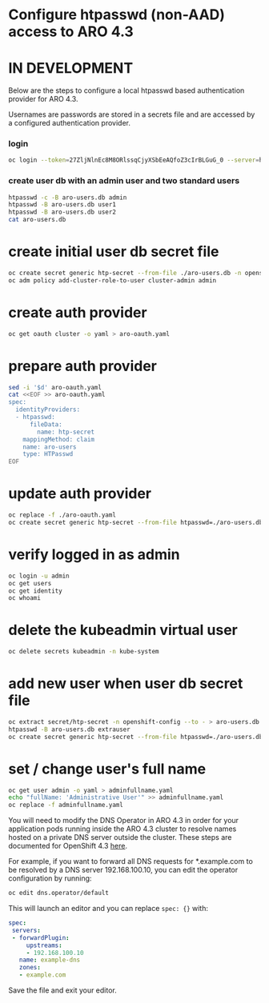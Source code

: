# Configure htpasswd (non-AAD) access to ARO 4.3
# IN DEVELOPMENT

Below are the steps to configure a local htpasswd based authentication provider for ARO 4.3.

Usernames are passwords are stored in a secrets file and are accessed by a configured authentication provider.

### login
```bash
oc login --token=27ZljNlnEc8M8ORlssqCjyXSbEeAQfoZ3cIrBLGuG_0 --server=https://api.b7z01vg8.eastus.aroapp.io:6443
```

### create user db with an admin user and two standard users
```bash
htpasswd -c -B aro-users.db admin
htpasswd -B aro-users.db user1
htpasswd -B aro-users.db user2
cat aro-users.db
```

# create initial user db secret file
```bash
oc create secret generic htp-secret --from-file ./aro-users.db -n openshift-config
oc adm policy add-cluster-role-to-user cluster-admin admin
```

# create auth provider
```bash
oc get oauth cluster -o yaml > aro-oauth.yaml
```

# prepare auth provider
```bash
sed -i '$d' aro-oauth.yaml
cat <<EOF >> aro-oauth.yaml
spec:
  identityProviders:
  - htpasswd:
      fileData:
        name: htp-secret
    mappingMethod: claim
    name: aro-users
    type: HTPasswd
EOF
```

# update auth provider
```bash
oc replace -f ./aro-oauth.yaml 
oc create secret generic htp-secret --from-file htpasswd=./aro-users.db --dry-run -o yaml | oc replace -n openshift-config -f -
```

# verify logged in as admin
```bash
oc login -u admin
oc get users
oc get identity
oc whoami
```

# delete the kubeadmin virtual user
```bash
oc delete secrets kubeadmin -n kube-system
```

# add new user when user db secret file
```bash
oc extract secret/htp-secret -n openshift-config --to - > aro-users.db
htpasswd -B aro-users.db extrauser
oc create secret generic htp-secret --from-file htpasswd=./aro-users.db --dry-run -o yaml | oc replace -n openshift-config -f -
```
# set / change user's full name
```bash
oc get user admin -o yaml > adminfullname.yaml
echo "fullName: 'Administrative User'" >> adminfullname.yaml
oc replace -f adminfullname.yaml
```

You will need to modify the DNS Operator in ARO 4.3 in order for your application pods running inside the ARO 4.3 cluster to resolve names hosted on a private DNS server outside the cluster.  These steps are documented for OpenShift 4.3 [here](https://docs.openshift.com/container-platform/4.3/networking/dns-operator.html).

For example, if you want to forward all DNS requests for *.example.com to be resolved by a DNS server 192.168.100.10, you can edit the operator configuration by running:
 
```bash
oc edit dns.operator/default
```
 
This will launch an editor and you can replace `spec: {}` with:
 
 ```yaml
spec:
  servers:
  - forwardPlugin:
      upstreams:
      - 192.168.100.10
    name: example-dns
    zones:
    - example.com
```

Save the file and exit your editor.

